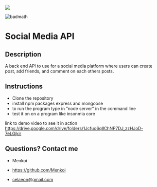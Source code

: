 <img src="https://i.imgur.com/cwLTOc4.png"/></a>

![badmath](https://img.shields.io/badge/License-MIT-blue)

# Social Media API

## Description
A back end API to use for a social media platform where users can create post, add friends, and comment on each others posts.

## Instructions
- Clone the repository 
- install npm packages express and mongoose
- to run the program type in "node server" in the command line
- test it on on a program like insonmia core

link to demo video to see it in action
https://drive.google.com/drive/folders/1Jcfuo6qIIChNP7DJ_zzHJoD-7eLGjkir


 ## Questions? Contact me

  - Menkoi

  - https://github.com/Menkoi

  - celaeon@gmail.com
